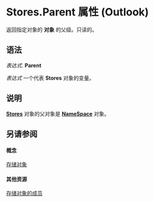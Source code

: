 
# Stores.Parent 属性 (Outlook)

返回指定对象的 **对象** 的父级。只读的。


## 语法

 _表达式_. **Parent**

 _表达式_ 一个代表 **Stores** 对象的变量。


## 说明

 **[Stores](8915a8e4-9c22-21d5-c492-051d393ce5f7.md)** 对象的父对象是 **[NameSpace](f0dcaa19-07f5-5d42-a3bf-2e42b7885644.md)** 对象。


## 另请参阅


#### 概念


[存储对象](8915a8e4-9c22-21d5-c492-051d393ce5f7.md)
#### 其他资源


[存储对象的成员](f3fec99a-54b2-c13e-d96a-c8c5e2429f99.md)